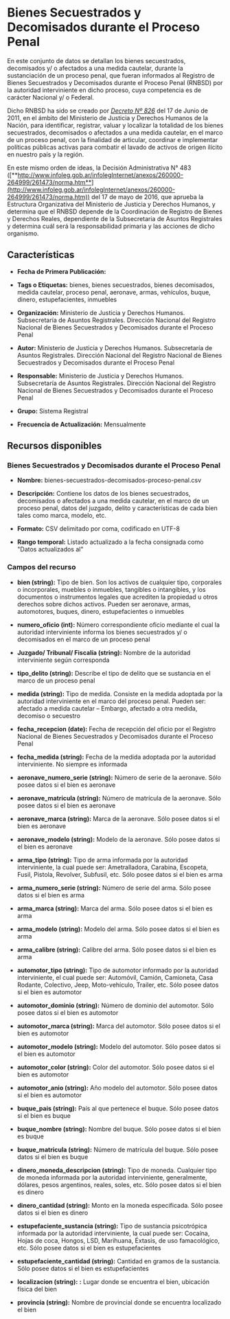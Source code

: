 Bienes Secuestrados y Decomisados durante el Proceso Penal
==========================================================

<span id="características" class="anchor"></span>En este conjunto de datos se detallan los bienes secuestrados, decomisados y/ o afectados a una medida cautelar, durante la sustanciación de un proceso penal, que fueran informados al Registro de Bienes Secuestrados y Decomisados durante el Proceso Penal (RNBSD) por la autoridad interviniente en dicho proceso, cuya competencia es de carácter Nacional y/ o Federal.

Dicho RNBSD ha sido se creado por [*Decreto Nº 826*](http://servicios.infoleg.gob.ar/infolegInternet/anexos/180000-184999/183500/norma.htm) del 17 de Junio de 2011, en el ámbito del Ministerio de Justicia y Derechos Humanos de la Nación, para identificar, registrar, valuar y localizar la totalidad de los bienes secuestrados, decomisados o afectados a una medida cautelar, en el marco de un proceso penal, con la finalidad de articular, coordinar e implementar políticas públicas activas para combatir el lavado de activos de origen ilícito en nuestro país y la región.

En este mismo orden de ideas, la Decisión Administrativa N° 483 ([**http://www.infoleg.gob.ar/infolegInternet/anexos/260000-264999/261473/norma.htm**](http://www.infoleg.gob.ar/infolegInternet/anexos/260000-264999/261473/norma.htm)) del 17 de mayo de 2016, que aprueba la Estructura Organizativa del Ministerio de Justicia y Derechos Humanos, y determina que el RNBSD depende de la Coordinación de Registro de Bienes y Derechos Reales, dependiente de la Subsecretaria de Asuntos Registrales y determina cuál será la responsabilidad primaria y las acciones de dicho organismo.

Características
---------------

-   **Fecha de Primera Publicación:**

-   **Tags o Etiquetas:** bienes, bienes secuestrados, bienes decomisados, medida cautelar, proceso penal, aeronave, armas, vehículos, buque, dinero, estupefacientes, inmuebles

-   **Organización:** Ministerio de Justicia y Derechos Humanos. Subsecretaría de Asuntos Registrales. Dirección Nacional del Registro Nacional de Bienes Secuestrados y Decomisados durante el Proceso Penal

-   **Autor:** Ministerio de Justicia y Derechos Humanos. Subsecretaría de Asuntos Registrales. Dirección Nacional del Registro Nacional de Bienes Secuestrados y Decomisados durante el Proceso Penal

-   **Responsable:** Ministerio de Justicia y Derechos Humanos. Subsecretaría de Asuntos Registrales. Dirección Nacional del Registro Nacional de Bienes Secuestrados y Decomisados durante el Proceso Penal

-   **Grupo:** Sistema Registral

-   **Frecuencia de Actualización:** Mensualmente

Recursos disponibles
--------------------

### Bienes Secuestrados y Decomisados durante el Proceso Penal

-   **Nombre:** bienes-secuestrados-decomisados-proceso-penal.csv

-   **Descripción:** Contiene los datos de los bienes secuestrados, decomisados o afectados a una medida cautelar, en el marco de un proceso penal, datos del juzgado, delito y características de cada bien tales como marca, modelo, etc.

-   **Formato:** CSV delimitado por coma, codificado en UTF-8

-   **Rango temporal:** Listado actualizado a la fecha consignada como "Datos actualizados al"

### Campos del recurso

-   **bien (string):** Tipo de bien. Son los activos de cualquier tipo, corporales o incorporales, muebles o inmuebles, tangibles o intangibles, y los documentos o instrumentos legales que acrediten la propiedad u otros derechos sobre dichos activos. Pueden ser aeronave, armas, automotores, buques, dinero, estupefacientes o inmuebles

-   **numero\_oficio (int):** Número correspondiente oficio mediante el cual la autoridad interviniente informa los bienes secuestrados y/ o decomisados en el marco de un proceso penal

-   **Juzgado/ Tribunal/ Fiscalía (string):** Nombre de la autoridad interviniente según corresponda

-   **tipo\_delito (string):** Describe el tipo de delito que se sustancia en el marco de un proceso penal

-   **medida (string):** Tipo de medida. Consiste en la medida adoptada por la autoridad interviniente en el marco del proceso penal. Pueden ser: afectado a medida cautelar – Embargo, afectado a otra medida, decomiso o secuestro

-   **fecha\_recepcion (date):** Fecha de recepción del oficio por el Registro Nacional de Bienes Secuestrados y Decomisados durante el Proceso Penal

<!-- -->

-   **fecha\_medida (string):** Fecha de la medida adoptada por la autoridad interviniente. No siempre es informada

-   **aeronave\_numero\_serie (string):** Número de serie de la aeronave. Sólo posee datos si el bien es aeronave

-   **aeronave\_matricula (string):** Número de matrícula de la aeronave. Sólo posee datos si el bien es aeronave

-   **aeronave\_marca (string):** Marca de la aeronave. Sólo posee datos si el bien es aeronave

<!-- -->

-   **aeronave\_modelo (string):** Modelo de la aeronave. Sólo posee datos si el bien es aeronave

-   **arma\_tipo (string):** Tipo de arma informada por la autoridad interviniente, la cual puede ser: Ametralladora, Carabina, Escopeta, Fusil, Pistola, Revolver, Subfusil, etc. Sólo posee datos si el bien es arma

-   **arma\_numero\_serie (string):** Número de serie del arma. Sólo posee datos si el bien es arma

-   **arma\_marca (string):** Marca del arma. Sólo posee datos si el bien es arma

-   **arma\_modelo (string):** Modelo del arma. Sólo posee datos si el bien es arma

-   **arma\_calibre (string):** Calibre del arma. Sólo posee datos si el bien es arma

<!-- -->

-   **automotor\_tipo (string):** Tipo de automotor informado por la autoridad interviniente, el cual puede ser: Automóvil, Camión, Camioneta, Casa Rodante, Colectivo, Jeep, Moto-vehículo, Trailer, etc. Sólo posee datos si el bien es automotor

-   **automotor\_dominio (string):** Número de dominio del automotor. Sólo posee datos si el bien es automotor

<!-- -->

-   **automotor\_marca (string):** Marca del automotor. Sólo posee datos si el bien es automotor

-   **automotor\_modelo (string):** Modelo del automotor. Sólo posee datos si el bien es automotor

-   **automotor\_color (string):** Color del automotor. Sólo posee datos si el bien es automotor

-   **automotor\_anio (string):** Año modelo del automotor. Sólo posee datos si el bien es automotor

-   **buque\_pais (string):** País al que pertenece el buque. Sólo posee datos si el bien es buque

-   **buque\_nombre (string):** Nombre del buque. Sólo posee datos si el bien es buque

-   **buque\_matricula (string):** Número de matrícula del buque. Sólo posee datos si el bien es buque

<!-- -->

-   **dinero\_moneda\_descripcion (string):** Tipo de moneda. Cualquier tipo de moneda informada por la autoridad interviniente, generalmente, dólares, pesos argentinos, reales, soles, etc. Sólo posee datos si el bien es dinero

<!-- -->

-   **dinero\_cantidad (string):** Monto en la moneda especificada. Sólo posee datos si el bien es dinero

<!-- -->

-   **estupefaciente\_sustancia (string):** Tipo de sustancia psicotrópica informada por la autoridad interviniente, la cual puede ser: Cocaína, Hojas de coca, Hongos, LSD, Marihuana, Éxtasis, de uso famacológico, etc. Sólo posee datos si el bien es estupefacientes

-   **estupefaciente\_cantidad (string):** Cantidad en gramos de la sustancia. Sólo posee datos si el bien es estupefacientes

<!-- -->

-   **localizacion (string):** **:** Lugar donde se encuentra el bien, ubicación física del bien

-   **provincia (string):** Nombre de provincial donde se encuentra localizado el bien

<span id="notas" class="anchor"></span>
